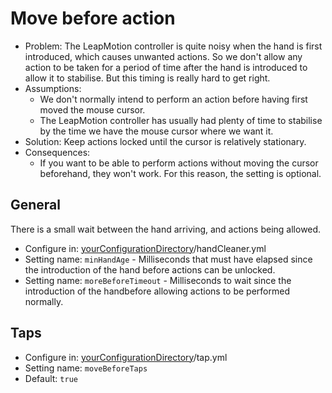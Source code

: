 # Move before action

* Problem: The LeapMotion controller is quite noisy when the hand is first introduced, which causes unwanted actions. So we don't allow any action to be taken for a period of time after the hand is introduced to allow it to stabilise. But this timing is really hard to get right.
* Assumptions:
    * We don't normally intend to perform an action before having first moved the mouse cursor.
    * The LeapMotion controller has usually had plenty of time to stabilise by the time we have the mouse cursor where we want it.
* Solution: Keep actions locked until the cursor is relatively stationary.
* Consequences:
    * If you want to be able to perform actions without moving the cursor beforehand, they won't work. For this reason, the setting is optional.

## General

There is a small wait between the hand arriving, and actions being allowed.

* Configure in: [yourConfigurationDirectory](https://github.com/ksandom/handWavey/blob/main/docs/user/configuration/whereIsMyConfigurationDirectory.md)/handCleaner.yml
* Setting name: `minHandAge` - Milliseconds that must have elapsed since the introduction of the hand before actions can be unlocked.
* Setting name: `moreBeforeTimeout` - Milliseconds to wait since the introduction of the handbefore allowing actions to be performed normally.

## Taps

* Configure in: [yourConfigurationDirectory](https://github.com/ksandom/handWavey/blob/main/docs/user/configuration/whereIsMyConfigurationDirectory.md)/tap.yml
* Setting name: `moveBeforeTaps`
* Default: `true`
